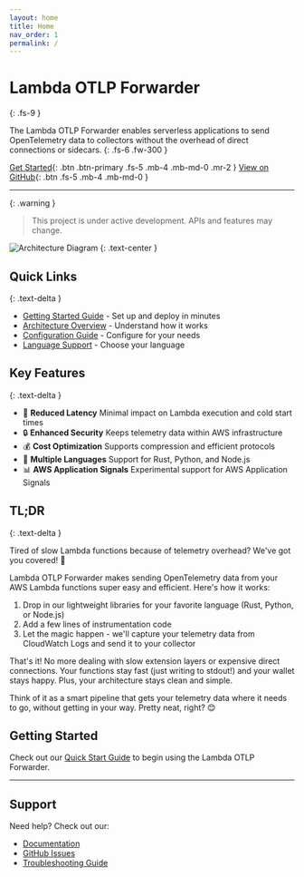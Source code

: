 ```yaml
---
layout: home
title: Home
nav_order: 1
permalink: /
---
```


# Lambda OTLP Forwarder
{: .fs-9 }

The Lambda OTLP Forwarder enables serverless applications to send OpenTelemetry data to collectors without the overhead of direct connections or sidecars.
{: .fs-6 .fw-300 }

[Get Started](getting-started){: .btn .btn-primary .fs-5 .mb-4 .mb-md-0 .mr-2 }
[View on GitHub](https://github.com/dev7a/lambda-otlp-forwarder){: .btn .fs-5 .mb-4 .mb-md-0 }

---

{: .warning }
> This project is under active development. APIs and features may change.

![Architecture Diagram](https://github.com/user-attachments/assets/961999d9-bb69-4ba7-92a2-9efef3909b74)
{: .text-center }

## Quick Links
{: .text-delta }

- [Getting Started Guide](getting-started) - Set up and deploy in minutes
- [Architecture Overview](concepts/architecture) - Understand how it works
- [Configuration Guide](deployment/configuration) - Configure for your needs
- [Language Support](languages) - Choose your language

## Key Features
{: .text-delta }

- 🚀 **Reduced Latency**
Minimal impact on Lambda execution and cold start times
- 🔒 **Enhanced Security**
Keeps telemetry data within AWS infrastructure
- 💰 **Cost Optimization**
Supports compression and efficient protocols
- 🔄 **Multiple Languages**
Support for Rust, Python, and Node.js
- 📊 **AWS Application Signals**
Experimental support for AWS Application Signals

## TL;DR
{: .text-delta }

Tired of slow Lambda functions because of telemetry overhead? We've got you covered! 🚀

Lambda OTLP Forwarder makes sending OpenTelemetry data from your AWS Lambda functions super easy and efficient. Here's how it works:

1. Drop in our lightweight libraries for your favorite language (Rust, Python, or Node.js)
2. Add a few lines of instrumentation code
3. Let the magic happen - we'll capture your telemetry data from CloudWatch Logs and send it to your collector

That's it! No more dealing with slow extension layers or expensive direct connections. Your functions stay fast (just writing to stdout!) and your wallet stays happy. Plus, your architecture stays clean and simple.

Think of it as a smart pipeline that gets your telemetry data where it needs to go, without getting in your way. Pretty neat, right? 😊


## Getting Started

Check out our [Quick Start Guide](getting-started) to begin using the Lambda OTLP Forwarder.

---

## Support

Need help? Check out our:
- [Documentation](getting-started)
- [GitHub Issues](https://github.com/dev7a/lambda-otlp-forwarder/issues)
- [Troubleshooting Guide](troubleshooting)